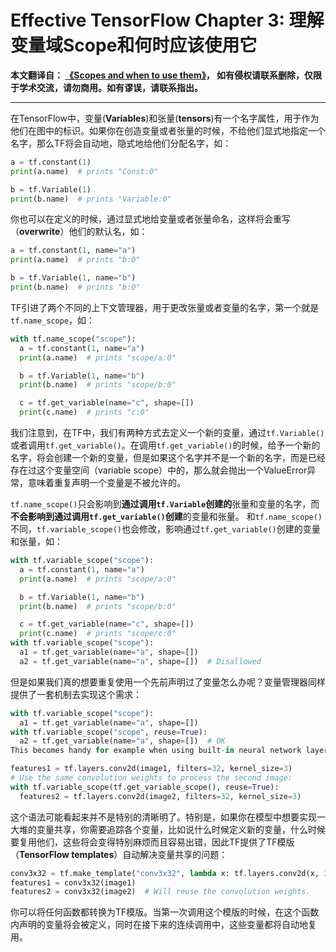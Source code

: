 # Effective TensorFlow Chapter 3: 理解变量域Scope和何时应该使用它

**本文翻译自： [《Scopes and when to use them》](http://usyiyi.cn/translate/effective-tf/1.html)， 如有侵权请联系删除，仅限于学术交流，请勿商用。如有谬误，请联系指出。**

*************************************************************************

在TensorFlow中，变量(**Variables**)和张量(**tensors**)有一个名字属性，用于作为他们在图中的标识。如果你在创造变量或者张量的时候，不给他们显式地指定一个名字，那么TF将会自动地，隐式地给他们分配名字，如：

```python
a = tf.constant(1)
print(a.name)  # prints "Const:0"

b = tf.Variable(1)
print(b.name)  # prints "Variable:0"
```

你也可以在定义的时候，通过显式地给变量或者张量命名，这样将会重写（**overwrite**）他们的默认名，如：

```python
a = tf.constant(1, name="a")
print(a.name)  # prints "b:0"

b = tf.Variable(1, name="b")
print(b.name)  # prints "b:0"
```

TF引进了两个不同的上下文管理器，用于更改张量或者变量的名字，第一个就是`tf.name_scope`，如：

```python
with tf.name_scope("scope"):
  a = tf.constant(1, name="a")
  print(a.name)  # prints "scope/a:0"

  b = tf.Variable(1, name="b")
  print(b.name)  # prints "scope/b:0"

  c = tf.get_variable(name="c", shape=[])
  print(c.name)  # prints "c:0"
```

我们注意到，在TF中，我们有两种方式去定义一个新的变量，通过`tf.Variable()`或者调用`tf.get_variable()`。在调用`tf.get_variable()`的时候，给予一个新的名字，将会创建一个新的变量，但是如果这个名字并不是一个新的名字，而是已经存在过这个变量空间（variable scope）中的，那么就会抛出一个ValueError异常，意味着重复声明一个变量是不被允许的。


`tf.name_scope()`只会影响到**通过调用`tf.Variable`创建的**张量和变量的名字，而**不会影响到通过调用`tf.get_variable()`创建**的变量和张量。
和`tf.name_scope()`不同，`tf.variable_scope()`也会修改，影响通过`tf.get_variable()`创建的变量和张量，如：

```python
with tf.variable_scope("scope"):
  a = tf.constant(1, name="a")
  print(a.name)  # prints "scope/a:0"

  b = tf.Variable(1, name="b")
  print(b.name)  # prints "scope/b:0"

  c = tf.get_variable(name="c", shape=[])
  print(c.name)  # prints "scope/c:0"
with tf.variable_scope("scope"):
  a1 = tf.get_variable(name="a", shape=[])
  a2 = tf.get_variable(name="a", shape=[])  # Disallowed
```

但是如果我们真的想要重复使用一个先前声明过了变量怎么办呢？变量管理器同样提供了一套机制去实现这个需求：

```python
with tf.variable_scope("scope"):
  a1 = tf.get_variable(name="a", shape=[])
with tf.variable_scope("scope", reuse=True):
  a2 = tf.get_variable(name="a", shape=[])  # OK
This becomes handy for example when using built-in neural network layers:

features1 = tf.layers.conv2d(image1, filters=32, kernel_size=3)
# Use the same convolution weights to process the second image:
with tf.variable_scope(tf.get_variable_scope(), reuse=True):
  features2 = tf.layers.conv2d(image2, filters=32, kernel_size=3)
```  

这个语法可能看起来并不是特别的清晰明了。特别是，如果你在模型中想要实现一大堆的变量共享，你需要追踪各个变量，比如说什么时候定义新的变量，什么时候要复用他们，这些将会变得特别麻烦而且容易出错，因此TF提供了TF模版（**TensorFlow templates**）自动解决变量共享的问题：

```python
conv3x32 = tf.make_template("conv3x32", lambda x: tf.layers.conv2d(x, 32, 3))
features1 = conv3x32(image1)
features2 = conv3x32(image2)  # Will reuse the convolution weights.
```

你可以将任何函数都转换为TF模版。当第一次调用这个模版的时候，在这个函数内声明的变量将会被定义，同时在接下来的连续调用中，这些变量都将自动地复用。